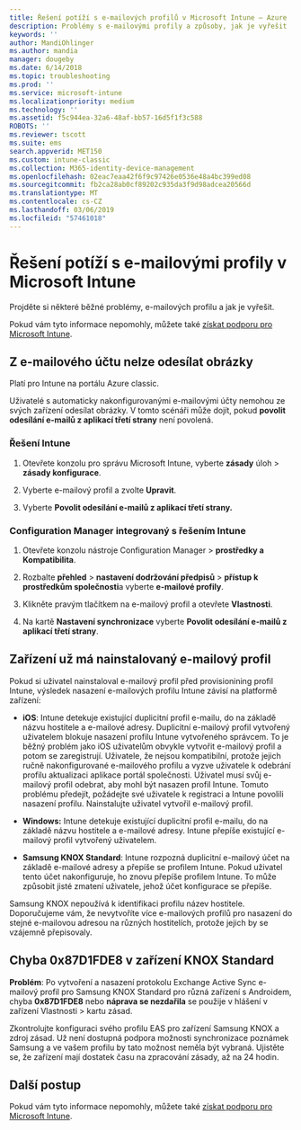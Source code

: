```yaml
---
title: Řešení potíží s e-mailových profilů v Microsoft Intune – Azure | Dokumentace Microsoftu
description: Problémy s e-mailovými profily a způsoby, jak je vyřešit
keywords: ''
author: MandiOhlinger
ms.author: mandia
manager: dougeby
ms.date: 6/14/2018
ms.topic: troubleshooting
ms.prod: ''
ms.service: microsoft-intune
ms.localizationpriority: medium
ms.technology: ''
ms.assetid: f5c944ea-32a6-48af-bb57-16d5f1f3c588
ROBOTS: ''
ms.reviewer: tscott
ms.suite: ems
search.appverid: MET150
ms.custom: intune-classic
ms.collection: M365-identity-device-management
ms.openlocfilehash: 02eac7eaa42f6f9c97426e0536e48a4bc399ed08
ms.sourcegitcommit: fb2ca28ab0cf89202c935da3f9d98adcea20566d
ms.translationtype: MT
ms.contentlocale: cs-CZ
ms.lasthandoff: 03/06/2019
ms.locfileid: "57461018"
---
```

# <a name="troubleshoot-email-profiles-in-microsoft-intune"></a>Řešení potíží s e-mailovými profily v Microsoft Intune

Projděte si některé běžné problémy, e-mailových profilu a jak je vyřešit.

Pokud vám tyto informace nepomohly, můžete také [získat podporu pro Microsoft Intune](get-support.md).

## <a name="unable-to-send-images-from--email-account"></a>Z e-mailového účtu nelze odesílat obrázky
Platí pro Intune na portálu Azure classic.

Uživatelé s automaticky nakonfigurovanými e-mailovými účty nemohou ze svých zařízení odesílat obrázky. V tomto scénáři může dojít, pokud **povolit odesílání e-mailů z aplikací třetí strany** není povolená.

### <a name="intune-solution"></a>Řešení Intune

1. Otevřete konzolu pro správu Microsoft Intune, vyberte **zásady** úloh > **zásady konfigurace**.

2. Vyberte e-mailový profil a zvolte **Upravit**.

3. Vyberte **Povolit odesílání e-mailů z aplikací třetí strany.**

### <a name="configuration-manager-integrated-with-intune-solution"></a>Configuration Manager integrovaný s řešením Intune

1. Otevřete konzolu nástroje Configuration Manager > **prostředky a Kompatibilita**.

2. Rozbalte **přehled** > **nastavení dodržování předpisů** > **přístup k prostředkům společnosti**a vyberte **e-mailové profily**.

3. Klikněte pravým tlačítkem na e-mailový profil a otevřete **Vlastnosti**.

4. Na kartě **Nastavení synchronizace** vyberte **Povolit odesílání e-mailů z aplikací třetí strany**.

## <a name="device-already-has-an-email-profile-installed"></a>Zařízení už má nainstalovaný e-mailový profil

Pokud si uživatel nainstaloval e-mailový profil před provisionining profil Intune, výsledek nasazení e-mailových profilu Intune závisí na platformě zařízení:

- **iOS**: Intune detekuje existující duplicitní profil e-mailu, do na základě názvu hostitele a e-mailové adresy. Duplicitní e-mailový profil vytvořený uživatelem blokuje nasazení profilu Intune vytvořeného správcem. To je běžný problém jako iOS uživatelům obvykle vytvořit e-mailový profil a potom se zaregistrují. Uživatele, že nejsou kompatibilní, protože jejich ručně nakonfigurované e-mailového profilu a vyzve uživatele k odebrání profilu aktualizaci aplikace portál společnosti. Uživatel musí svůj e-mailový profil odebrat, aby mohl být nasazen profil Intune. Tomuto problému předejít, požádejte své uživatele k registraci a Intune povolili nasazení profilu. Nainstalujte uživatel vytvořil e-mailový profil.

- **Windows:** Intune detekuje existující duplicitní profil e-mailu, do na základě názvu hostitele a e-mailové adresy. Intune přepíše existující e-mailový profil vytvořený uživatelem.

- **Samsung KNOX Standard**: Intune rozpozná duplicitní e-mailový účet na základě e-mailové adresy a přepíše se profilem Intune. Pokud uživatel tento účet nakonfiguruje, ho znovu přepíše profilem Intune. To může způsobit jisté zmatení uživatele, jehož účet konfigurace se přepíše.

Samsung KNOX nepoužívá k identifikaci profilu název hostitele. Doporučujeme vám, že nevytvoříte více e-mailových profilů pro nasazení do stejné e-mailovou adresou na různých hostitelích, protože jejich by se vzájemně přepisovaly.

## <a name="error--0x87d1fde8-for-knox-standard-device"></a>Chyba 0x87D1FDE8 v zařízení KNOX Standard
**Problém**: Po vytvoření a nasazení protokolu Exchange Active Sync e-mailový profil pro Samsung KNOX Standard pro různá zařízení s Androidem, chyba **0x87D1FDE8** nebo **náprava se nezdařila** se použije v hlášení v zařízení Vlastnosti > kartu zásad.

Zkontrolujte konfiguraci svého profilu EAS pro zařízení Samsung KNOX a zdroj zásad. Už není dostupná podpora možnosti synchronizace poznámek Samsung a ve vašem profilu by tato možnost neměla být vybraná. Ujistěte se, že zařízení mají dostatek času na zpracování zásady, až na 24 hodin.

## <a name="next-steps"></a>Další postup
Pokud vám tyto informace nepomohly, můžete také [získat podporu pro Microsoft Intune](get-support.md).
